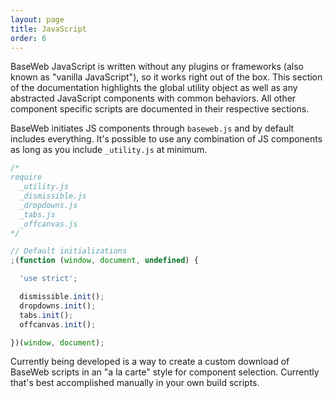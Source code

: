 ```yaml
---
layout: page
title: JavaScript
order: 6
---
```


BaseWeb JavaScript is written without any plugins or frameworks (also known as "vanilla JavaScript"), so it works right out of the box. This section of the documentation highlights the global utility object as well as any abstracted JavaScript components with common behaviors. All other component specific scripts are documented in their respective sections.

BaseWeb initiates JS components through `baseweb.js` and by default includes everything. It's possible to use any combination of JS components as long as you include `_utility.js` at minimum.

```js
/*
require
  _utility.js
  _dismissible.js
  _dropdowns.js
  _tabs.js
  _offcanvas.js
*/

// Default initializations
;(function (window, document, undefined) {

  'use strict';

  dismissible.init();
  dropdowns.init();
  tabs.init();
  offcanvas.init();

})(window, document);
```

<div class="notice yellow" markdown="1">
Currently being developed is a way to create a custom download of BaseWeb scripts in an "a la carte" style for component selection. Currently that's best accomplished manually in your own build scripts.
</div>
